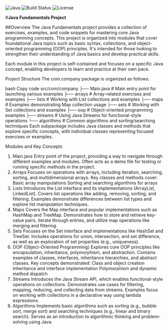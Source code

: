 ![Java](https://img.shields.io/badge/Java-17-blue)
![Build Status](https://img.shields.io/badge/build-passing-brightgreen)
![License](https://img.shields.io/badge/license-MIT-brightgreen)

#**Java Fundamentals Project**

##Overview
The Java Fundamentals project provides a collection of exercises, examples, and code snippets for mastering core Java programming concepts. This project is organized into modules that cover foundational Java topics such as basic syntax, collections, and object-oriented programming (OOP) principles. It's intended for those looking to strengthen their understanding of Java basics and develop practical skills.

Each module in this project is self-contained and focuses on a specific Java concept, enabling developers to learn and practice at their own pace.

Project Structure
The com.company package is organized as follows:

bash
Copy code
src/com/company
├── Main.java            # Main entry point for launching various examples
├── arrays               # Array-related exercises and examples
├── lists                # Working with List collections and examples
├── maps                 # Examples demonstrating Map collection usage
├── sets                 # Working with Set collections and examples
├── oop                  # Object-oriented programming examples
├── streams              # Using Java Streams for functional-style operations
└── algorithms           # Common algorithms and sorting/searching techniques
Each subpackage includes Java classes and methods that explore specific concepts, with individual classes representing focused exercises or examples.

Modules and Key Concepts
1. Main.java
Entry point of the project, providing a way to navigate through different examples and modules.
Often acts as a demo file for testing or running specific methods in the project.
2. Arrays
Focuses on operations with arrays, including iteration, searching, sorting, and multidimensional arrays.
Key classes and methods cover:
Basic array manipulations
Sorting and searching algorithms for arrays
3. Lists
Introduces the List interface and its implementations (ArrayList, LinkedList).
Covers list operations like adding, removing, sorting, and filtering.
Examples demonstrate differences between list types and explore list manipulation techniques.
4. Maps
Covers the Map interface and popular implementations such as HashMap and TreeMap.
Demonstrates how to store and retrieve key-value pairs, iterate through entries, and utilize map operations like merging and filtering.
5. Sets
Focuses on the Set interface and implementations like HashSet and TreeSet.
Includes operations for union, intersection, and set difference, as well as an exploration of set properties (e.g., uniqueness).
6. OOP (Object-Oriented Programming)
Explores core OOP principles like encapsulation, inheritance, polymorphism, and abstraction.
Contains examples of classes, interfaces, inheritance hierarchies, and abstract classes.
Key concepts demonstrated:
Class and object creation
Inheritance and interface implementation
Polymorphism and dynamic method dispatch
7. Streams
Introduces the Java Stream API, which enables functional-style operations on collections.
Demonstrates use cases for filtering, mapping, reducing, and collecting data from streams.
Examples focus on working with collections in a declarative way using lambda expressions.
8. Algorithms
Implements basic algorithms such as sorting (e.g., bubble sort, merge sort) and searching techniques (e.g., linear and binary search).
Serves as an introduction to algorithmic thinking and problem-solving using Java.

